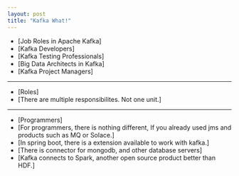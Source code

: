 ```yaml
---
layout: post
title: "Kafka What!"
---
```


- [Job Roles in Apache Kafka]
- [Kafka Developers]
- [Kafka Testing Professionals]
- [Big Data Architects in Kafka]
- [Kafka Project Managers]
---
- [Roles]
- [There are multiple responsibilites. Not one unit.]
---
- [Programmers]
- [For programmers, there is nothing different, If you already used jms and products such as MQ or Solace.]
- [In spring boot, there is a extension available to work with kafka.]
- [There is connector for mongodb, and other database servers]
- [Kafka connects to Spark, another open source product better than HDF.]


[kafka-101]: https://www.novatec-gmbh.de/en/blog/kafka-101-series-part-1-introduction-to-kafka/

